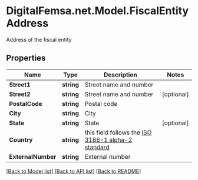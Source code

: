 # DigitalFemsa.net.Model.FiscalEntityAddress
Address of the fiscal entity

## Properties

Name | Type | Description | Notes
------------ | ------------- | ------------- | -------------
**Street1** | **string** | Street name and number | 
**Street2** | **string** | Street name and number | [optional] 
**PostalCode** | **string** | Postal code | 
**City** | **string** | City | 
**State** | **string** | State | [optional] 
**Country** | **string** | this field follows the [ISO 3166-1 alpha-2 standard](https://en.wikipedia.org/wiki/ISO_3166-1_alpha-2) | 
**ExternalNumber** | **string** | External number | 

[[Back to Model list]](../README.md#documentation-for-models) [[Back to API list]](../README.md#documentation-for-api-endpoints) [[Back to README]](../README.md)

